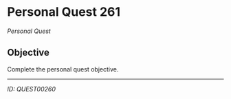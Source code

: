 # Personal Quest 261

*Personal Quest*

## Objective
Complete the personal quest objective.

---
*ID: QUEST00260*